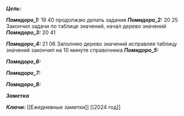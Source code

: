 
***Цель:***  

***Помидоро_1:*** 19 40
продолжаю делать задания
***Помидоро_2:*** 20 25
Закончил задачи по таблице значений, начал дерево значений
***Помидоро_3:*** 20 41

***Помидоро_4:*** 21 06
Заполняю дерево значений исправляя таблицу значений
закончил на 10 минуте справочника
***Помидоро_5:*** 

***Помидоро_6:*** 

***Помидоро_7:*** 

***Помидоро_8:*** 

***Заметка*** 


***Ключи:*** [[Ежедневные заметки]] [[2024 год]]